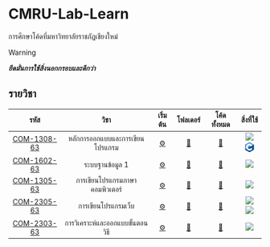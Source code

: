 # CMRU-Lab-Learn

การศึกษาโค้ดที่มหาวิทยาลัยราชภัฏเชียงใหม่

<!-- prettier-ignore -->
> [!WARNING]
> ***ยึดมั่นการใช้สิ่งนอกกรอบและดีกว่า***

## รายวิชา

<!-- prettier-ignore -->
<!-- course-start -->

|                                      รหัส                                       |               วิชา               |                              เริ่มต้น                               |     โฟลเดอร์      |       โค้ดทั้งหมด        |                                                                                                สิ่งที่ใช้                                                                                                 |
| :-----------------------------------------------------------------------------: | :------------------------------: | :-----------------------------------------------------------------: | :---------------: | :----------------------: | :-------------------------------------------------------------------------------------------------------------------------------------------------------------------------------------------------------: |
| [COM-1308-63](https://reg.cmru.ac.th/registrar/class_info_5.asp?courseid=16390) | หลักการออกแบบและการเขียนโปรแกรม  | [⚙️](./COM-1308/README.md#com-1308-หลักการออกแบบและการเขียนโปรแกรม) | [📁](./COM-1308/) | [📑](./COM-1308/LIST.md) | <a href="http://www.flowgorithm.org"><img width="20px" src="./resources/flowgorithm.ico"/></a> <a href="https://learn.microsoft.com/en-us/cpp/c-language"><img width="20px" src="./resources/c.png"/></a> |
| [COM-1602-63](https://reg.cmru.ac.th/registrar/class_info_5.asp?courseid=16391) |         ระบบฐานข้อมูล 1          |         [⚙️](./COM-1602/README.md#com-1602-ระบบฐานข้อมูล-1)         | [📁](./COM-1602/) | [📑](./COM-1602/LIST.md) |                                                            <a href="https://www.mysql.com"><img width="20px" src="./resources/mysql.ico"/></a>                                                            |
| [COM-1305-63](https://reg.cmru.ac.th/registrar/class_info_5.asp?courseid=2784)  |  การเขียนโปรแกรมภาษาคอมพิวเตอร์  | [⚙️](./COM-1305/README.md#com-1305-การเขียนโปรแกรมภาษาคอมพิวเตอร์)  | [📁](./COM-1305/) | [📑](./COM-1305/LIST.md) |                                                           <a href="https://www.python.org"><img width="20px" src="./resources/python.ico"/></a>                                                           |
| [COM-2305-63](https://reg.cmru.ac.th/registrar/class_info_5.asp?courseid=16401) |       การเขียนโปรแกรมเว็บ        |                     [⚙️](./COM-2305/README.md)                      | [📁](./COM-2305)  | [📑](./COM-2305/LIST.md) |                              <a href=""><img width="20px" src="./resources/html5.ico"/></a> <a href="https://www.php.net"><img width="20px" src="./resources/php.ico"/></a>                               |
| [COM-2303-63](https://reg.cmru.ac.th/registrar/class_info_5.asp?courseid=2814)  | การวิเคราะห์และออกแบบขั้นตอนวิธี |                     [⚙️](./COM-2303/README.md)                      | [📁](./COM-2303)  | [📑](./COM-2303/LIST.md) |                                                    <a href="https://www.typescriptlang.org/"><img width="20px" src="./resources/typescript.ico"/></a>                                                     |

<!-- course-end -->

